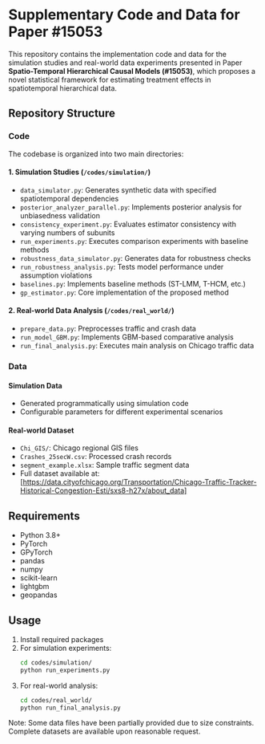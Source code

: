 # Supplementary Code and Data for Paper #15053

This repository contains the implementation code and data for the simulation studies and real-world data experiments presented in Paper **Spatio-Temporal Hierarchical Causal Models (#15053)**, which proposes a novel statistical framework for estimating treatment effects in spatiotemporal hierarchical data.

## Repository Structure

### Code

The codebase is organized into two main directories:

#### 1. Simulation Studies (`/codes/simulation/`)
- `data_simulator.py`: Generates synthetic data with specified spatiotemporal dependencies
- `posterior_analyzer_parallel.py`: Implements posterior analysis for unbiasedness validation
- `consistency_experiment.py`: Evaluates estimator consistency with varying numbers of subunits
- `run_experiments.py`: Executes comparison experiments with baseline methods
- `robustness_data_simulator.py`: Generates data for robustness checks
- `run_robustness_analysis.py`: Tests model performance under assumption violations
- `baselines.py`: Implements baseline methods (ST-LMM, T-HCM, etc.)
- `gp_estimator.py`: Core implementation of the proposed method

#### 2. Real-world Data Analysis (`/codes/real_world/`)
- `prepare_data.py`: Preprocesses traffic and crash data
- `run_model_GBM.py`: Implements GBM-based comparative analysis
- `run_final_analysis.py`: Executes main analysis on Chicago traffic data


### Data

#### Simulation Data
- Generated programmatically using simulation code
- Configurable parameters for different experimental scenarios

#### Real-world Dataset
- `Chi_GIS/`: Chicago regional GIS files
- `Crashes_25secW.csv`: Processed crash records
- `segment_example.xlsx`: Sample traffic segment data
- Full dataset available at: [https://data.cityofchicago.org/Transportation/Chicago-Traffic-Tracker-Historical-Congestion-Esti/sxs8-h27x/about_data]

## Requirements
- Python 3.8+
- PyTorch
- GPyTorch
- pandas
- numpy
- scikit-learn
- lightgbm
- geopandas

## Usage
1. Install required packages
2. For simulation experiments:
   ```bash
   cd codes/simulation/
   python run_experiments.py
   ```
3. For real-world analysis:
   ```bash
   cd codes/real_world/
   python run_final_analysis.py
   ```


Note: Some data files have been partially provided due to size constraints. Complete datasets are available upon reasonable request.